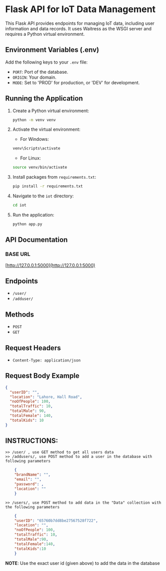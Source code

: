 # Flask API for IoT Data Management

This Flask API provides endpoints for managing IoT data, including user information and data records. It uses Waitress as the WSGI server and requires a Python virtual environment.

## Environment Variables (.env)

Add the following keys to your `.env` file:

- `PORT`: Port of the database.
- `ORIGIN`: Your domain.
- `MODE`: Set to 'PROD' for production, or 'DEV' for development.

## Running the Application

1. Create a Python virtual environment:

    ```bash
    python -m venv venv
    ```

2. Activate the virtual environment:

    - For Windows:

    ```bash
    venv\Scripts\activate
    ```

    - For Linux:

    ```bash
    source venv/bin/activate
    ```

3. Install packages from `requirements.txt`:

    ```bash
    pip install -r requirements.txt
    ```

4. Navigate to the `iot` directory:

    ```bash
    cd iot
    ```

5. Run the application:

    ```bash
    python app.py
    ```

## API Documentation

### BASE URL

[http://127.0.0.1:5000](http://127.0.0.1:5000)

## Endpoints

- `/user/`
- `/adduser/`

## Methods

- `POST`
- `GET`

## Request Headers

- `Content-Type: application/json`

## Request Body Example

```json
{
  "userID": "",
  "location": "Lahore, Hall Road",
  "noOfPeople": 100,
  "totalTraffic": 10,
  "totalMale": 90,
  "totalFemale": 140,
  "totalKids": 10
}  
```
## INSTRUCTIONS:   
    >> /user/ , use GET method to get all users data 
    >> /addusers/, use POST method to add a user in the database with following parameters 
```json
    {
    "brandName": "",
    "email": "", 
    "password": , 
    "location": ""
    }
```
    >> /users/, use POST method to add data in the "Data" collection with the following parameters
```json
    {
    "userID": "65760b7dd8be27567528f722",
    "location": "", 
    "noOfPeople": 100,
    "totalTraffic": 10,
    "totalMale":90,
    "totalFemale":140,
    "totalKids":10 
    }
```
**NOTE**: Use the exact user id (given above) to add the data in the database